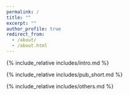 ```yaml
---
permalink: /
title: ""
excerpt: ""
author_profile: true
redirect_from: 
  - /about/
  - /about.html
---
```


<span class='anchor' id='about-me'></span>
{% include_relative includes/intro.md %}

<!-- {% include_relative includes/news.md %} -->

{% include_relative includes/pub_short.md %}

<!-- {% include_relative includes/honers.md %} -->

{% include_relative includes/others.md %}